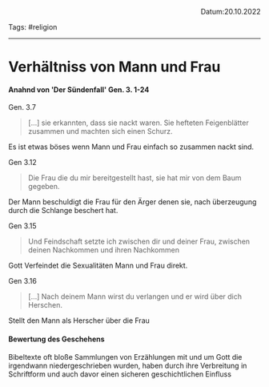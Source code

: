 <p align="right">Datum:20.10.2022</p>

Tags: #religion 

---
# Verhältniss von Mann und Frau
#### Anahnd von 'Der Sündenfall' Gen. 3. 1-24
Gen. 3.7
>\[…\] sie erkannten, dass sie nackt waren. Sie hefteten Feigenblätter zusammen und machten sich einen Schurz.

Es ist etwas böses wenn Mann und Frau einfach so zusammen nackt sind.

Gen 3.12
>Die Frau die du mir bereitgestellt hast, sie hat mir von dem Baum gegeben.

Der Mann beschuldigt die Frau für den Ärger denen sie, nach überzeugung durch die Schlange beschert hat.

Gen 3.15
>Und Feindschaft setzte ich zwischen dir und deiner Frau, zwischen deinen Nachkommen und ihren Nachkommen

Gott Verfeindet die Sexualitäten Mann und Frau direkt.

Gen 3.16
>\[…\] Nach deinem Mann wirst du verlangen und er wird über dich Herschen.

Stellt den Mann als Herscher über die Frau

#### Bewertung des Geschehens
Bibeltexte oft bloße Sammlungen von Erzählungen mit und um Gott die irgendwann niedergeschrieben wurden, haben durch ihre Verbreitung in Schriftform und auch davor einen sicheren geschichtlichen Einfluss



